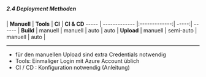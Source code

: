 ##### 2.4 Deployment Methoden


| **Manuell**        | **Tools**           | **CI**  | **CI & CD**
----- | ------------- |:-------------:| -----:| ------ |
**Build** | manuell      | manuell | auto | auto |
**Upload** | manuell      | semi-auto      |   manuell | auto |

--- 

- für den manuellen Upload sind extra Credentials notwendig
- Tools: Einmaliger Login mit Azure Account üblich
- CI / CD : Konfiguration notwendig (Anleitung)

